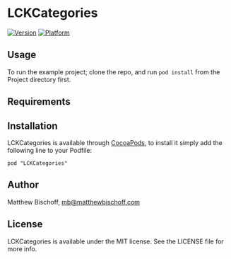 # LCKCategories

[![Version](http://cocoapod-badges.herokuapp.com/v/LCKCategories/badge.png)](http://cocoadocs.org/docsets/LCKCategories)
[![Platform](http://cocoapod-badges.herokuapp.com/p/LCKCategories/badge.png)](http://cocoadocs.org/docsets/LCKCategories)

## Usage

To run the example project; clone the repo, and run `pod install` from the Project directory first.

## Requirements

## Installation

LCKCategories is available through [CocoaPods](http://cocoapods.org), to install
it simply add the following line to your Podfile:

    pod "LCKCategories"

## Author

Matthew Bischoff, mb@matthewbischoff.com

## License

LCKCategories is available under the MIT license. See the LICENSE file for more info.

